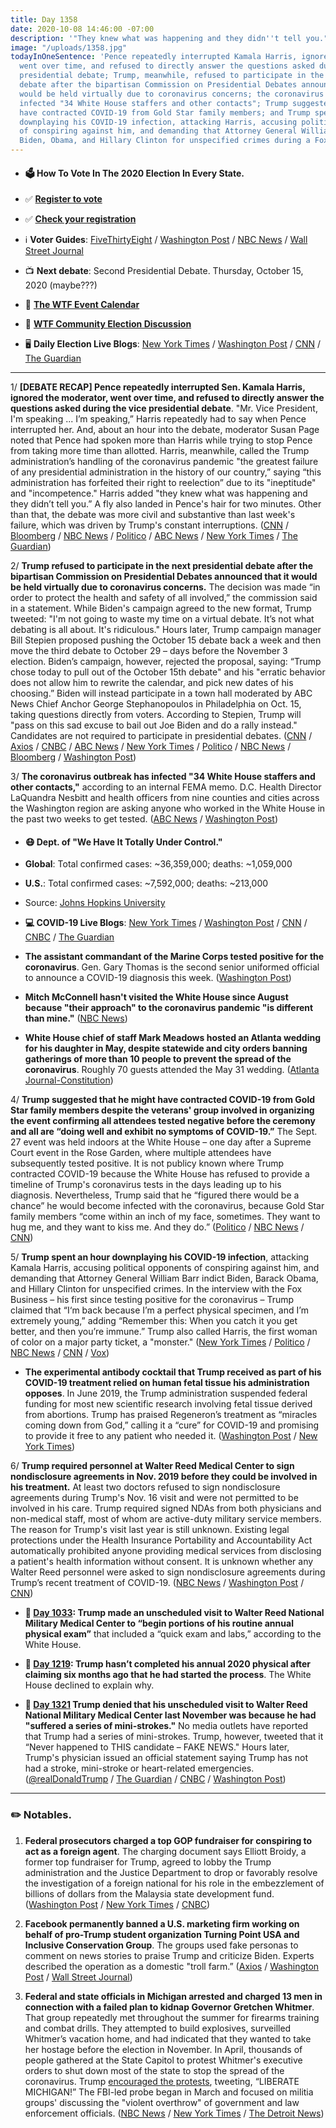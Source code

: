 ```yaml
---
title: Day 1358
date: 2020-10-08 14:46:00 -07:00
description: '"They knew what was happening and they didn''t tell you."'
image: "/uploads/1358.jpg"
todayInOneSentence: 'Pence repeatedly interrupted Kamala Harris, ignored the moderator,
  went over time, and refused to directly answer the questions asked during the vice
  presidential debate; Trump, meanwhile, refused to participate in the next presidential
  debate after the bipartisan Commission on Presidential Debates announced that it
  would be held virtually due to coronavirus concerns; the coronavirus outbreak has
  infected "34 White House staffers and other contacts"; Trump suggested that he might
  have contracted COVID-19 from Gold Star family members; and Trump spent an hour
  downplaying his COVID-19 infection, attacking Harris, accusing political opponents
  of conspiring against him, and demanding that Attorney General William Barr indict
  Biden, Obama, and Hillary Clinton for unspecified crimes during a Fox Business interview. '
---
```


* #### 🗳 How To Vote In The 2020 Election In Every State.

* ✅ **[Register to vote](https://www.vote.org/register-to-vote/)**

* ✅ **[Check your registration](https://www.vote.org/am-i-registered-to-vote/)**

* ℹ️ **Voter Guides**: [FiveThirtyEight](https://projects.fivethirtyeight.com/how-to-vote-2020/) / [Washington Post](https://www.washingtonpost.com/elections/2020/how-to-vote/) / [NBC News](https://www.nbcnews.com/specials/plan-your-vote-state-by-state-guide-voting-by-mail-early-in-person-voting-election/index.html?cid=bc_npd_nn_ms_np-1_200816) / [Wall Street Journal](https://www.wsj.com/articles/how-to-vote-by-mail-in-every-state-11597840923)

* 📺 **Next debate**: Second Presidential Debate. Thursday, October 15, 2020 (maybe???)

* 📆 **[The WTF Event Calendar](https://talk.whatthefuckjusthappenedtoday.com/t/the-wtf-event-calendar/5888)**

* 💬 **[WTF Community Election Discussion](https://talk.whatthefuckjusthappenedtoday.com/t/2020-general-election-trump-vs-biden/5758)**

* 🖥 **Daily Election Live Blogs**: [New York Times](https://www.nytimes.com/live/2020/10/08/us/harris-pence-trump-biden) / [Washington Post](https://www.washingtonpost.com/elections/2020/10/08/trump-biden-live-updates/) / [CNN](https://www.cnn.com/politics/live-news/trump-covid-19-updates-thursday/index.html) / [The Guardian](https://www.theguardian.com/us-news/live/2020/oct/08/kamala-harris-mike-pence-debate-donald-trump-coronavirus-covid-19-joe-biden-us-election-live-updates)

---

1/ **\[DEBATE RECAP\] Pence repeatedly interrupted Sen. Kamala Harris, ignored the moderator, went over time, and refused to directly answer the questions asked during the vice presidential debate**. "Mr. Vice President, I'm speaking ... I’m speaking,” Harris repeatedly had to say when Pence interrupted her. And, about an hour into the debate, moderator Susan Page noted that Pence had spoken more than Harris while trying to stop Pence from taking more time than allotted. Harris, meanwhile, called the Trump administration’s handling of the coronavirus pandemic "the greatest failure of any presidential administration in the history of our country,” saying “this administration has forfeited their right to reelection” due to its "ineptitude" and "incompetence." Harris added "they knew what was happening and they didn’t tell you.” A fly also landed in Pence's hair for two minutes. Other than that, the debate was more civil and substantive than last week's failure, which was driven by Trump's constant interruptions. ([CNN](https://www.cnn.com/2020/10/07/politics/us-election-vice-presidential-debate/index.html) / [Bloomberg](https://www.bloomberg.com/news/articles/2020-10-07/pence-harris-clash-with-new-precautions-after-trump-s-illness?sref=MIBMEEoj) / [NBC News](https://www.nbcnews.com/politics/2020-election/pence-validated-harris-s-good-pence-bad-trump-n1242603) / [Politico](https://www.politico.com/news/2020/10/08/vp-debate-post-trump-harris-pence-427765) / [ABC News](https://abcnews.go.com/Politics/key-takeaways-vice-presidential-debate/story?id=73466213) / [New York Times](https://www.nytimes.com/live/2020/10/07/us/fact-check-harris-pence-debate) / [The Guardian](https://www.theguardian.com/us-news/2020/oct/08/kamala-harris-mike-pence-vice-presidential-debate-analysis))

2/ **Trump refused to participate in the next presidential debate after the bipartisan Commission on Presidential Debates announced that it would be held virtually due to coronavirus concerns.** The decision was made “in order to protect the health and safety of all involved,” the commission said in a statement. While Biden's campaign agreed to the new format, Trump tweeted: "I'm not going to waste my time on a virtual debate. It’s not what debating is all about. It's ridiculous." Hours later, Trump campaign manager Bill Stepien proposed pushing the October 15 debate back a week and then move the third debate to October 29 – days before the November 3 election. Biden’s campaign, however, rejected the proposal, saying: “Trump chose today to pull out of the October 15th debate" and his "erratic behavior does not allow him to rewrite the calendar, and pick new dates of his choosing.” Biden will instead participate in a town hall moderated by ABC News Chief Anchor George Stephanopoulos in Philadelphia on Oct. 15, taking questions directly from voters. According to Stepien, Trump will "pass on this sad excuse to bail out Joe Biden and do a rally instead." Candidates are not required to participate in presidential debates. ([CNN](https://www.cnn.com/2020/10/08/politics/second-presidential-debate-virtual/index.html) / [Axios](https://www.axios.com/trump-biden-debate-remote-coronavirus-c57f521e-fca5-46d8-aeed-9ec2ca1b3c2b.html) / [CNBC](https://www.cnbc.com/2020/10/08/second-presidential-debate-between-trump-and-biden-on-oct-15-will-be-virtual.html) / [ABC News](https://abcnews.go.com/Politics/2nd-debate-trump-biden-virtual/story?id=73496668) / [New York Times](https://www.nytimes.com/2020/10/08/business/media/trump-biden-debate-virtual.html) / [Politico](https://www.politico.com/news/2020/10/08/trump-biden-virtual-second-debate-427810) / [NBC News](https://www.nbcnews.com/politics/2020-election/he-needs-10-more-gop-consultants-say-trump-s-threat-n1242626) / [Bloomberg](https://www.bloomberg.com/news/articles/2020-10-08/next-trump-biden-debate-will-be-virtual-as-covid-19-precaution?sref=MIBMEEoj) / [Washington Post](https://www.washingtonpost.com/politics/presidential-debate-virtual/2020/10/08/e6904202-095d-11eb-a166-dc429b380d10_story.html))

3/ **The coronavirus outbreak has infected "34 White House staffers and other contacts,"** according to an internal FEMA memo. D.C. Health Director LaQuandra Nesbitt and health officers from nine counties and cities across the Washington region are asking anyone who worked in the White House in the past two weeks to get tested. ([ABC News](https://abcnews.go.com/Politics/34-people-connected-white-house-previously-infected-coronavirus/story?id=73487381) / [Washington Post](https://www.washingtonpost.com/local/coronavirus-dc-white-house/2020/10/08/82c64222-0966-11eb-a166-dc429b380d10_story.html))

* #### 😷 Dept. of "We Have It Totally Under Control."

* **Global**: Total confirmed cases: \~36,359,000; deaths: \~1,059,000

* **U.S.**: Total confirmed cases: \~7,592,000; deaths: \~213,000

* Source: [Johns Hopkins University](https://coronavirus.jhu.edu/map.html)

* **💻 COVID-19 Live Blogs**: [New York Times](https://www.nytimes.com/live/2020/10/08/world/covid-coronavirus) / [Washington Post](https://www.washingtonpost.com/nation/2020/10/08/coronavirus-covid-live-updates-us/) / [CNN](https://www.cnn.com/world/live-news/coronavirus-pandemic-10-08-20-intl/index.html) / [CNBC](https://www.cnbc.com/2020/10/08/coronavirus-live-updates.html) / [The Guardian](https://www.theguardian.com/world/live/2020/oct/08/coronavirus-live-news-brazil-cases-pass-5m-trump-calls-catching-covid-a-blessing-in-disguise)

* **The assistant commandant of the Marine Corps tested positive for the coronavirus**. Gen. Gary Thomas is the second senior uniformed official to announce a COVID-19 diagnosis this week. ([Washington Post](https://www.washingtonpost.com/national-security/senior-marine-tests-positive-for-coronavirus-second-high-ranking-uniformed-official-this-week/2020/10/07/aa8cc96a-08fe-11eb-991c-be6ead8c4018_story.html))

* **Mitch McConnell hasn't visited the White House since August because "their approach" to the coronavirus pandemic "is different than mine."** ([NBC News](https://www.nbcnews.com/politics/white-house/mcconnell-says-he-s-avoided-white-house-months-because-covid-n1242634))

* **White House chief of staff Mark Meadows hosted an Atlanta wedding for his daughter in May, despite statewide and city orders banning gatherings of more than 10 people to prevent the spread of the coronavirus**. Roughly 70 guests attended the May 31 wedding. ([Atlanta Journal-Constitution](https://www.ajc.com/politics/top-white-house-aide-hosted-lavish-atlanta-wedding-in-may-despite-virus-restrictions/EM4USUMCRFBJLJNC52WXR7EWIY/))

4/ **Trump suggested that he might have contracted COVID-19 from Gold Star family members despite the veterans' group involved in organizing the event confirming all attendees tested negative before the ceremony and all are “doing well and exhibit no symptoms of COVID-19.”** The Sept. 27 event was held indoors at the White House – one day after a Supreme Court event in the Rose Garden, where multiple attendees have subsequently tested positive. It is not publicy known where Trump contracted COVID-19 because the White House has refused to provide a timeline of Trump's coronavirus tests in the days leading up to his diagnosis. Nevertheless, Trump said that he “figured there would be a chance” he would become infected with the coronavirus, because Gold Star family members “come within an inch of my face, sometimes. They want to hug me, and they want to kiss me. And they do.” ([Politico](https://www.politico.com/news/2020/10/08/trump-gold-star-families-coronavirus-427875) / [NBC News](https://www.nbcnews.com/politics/donald-trump/trump-points-slain-veteran-families-response-questions-about-how-he-n1242624) / [CNN](https://www.cnn.com/2020/10/08/politics/trump-gold-star-families/index.html))

5/ **Trump spent an hour downplaying his COVID-19 infection**, attacking Kamala Harris, accusing political opponents of conspiring against him, and demanding that Attorney General William Barr indict Biden, Barack Obama, and Hillary Clinton for unspecified crimes. In the interview with the Fox Business – his first since testing positive for the coronavirus – Trump claimed that “I‘m back because I’m a perfect physical specimen, and I’m extremely young,” adding “Remember this: When you catch it you get better, and then you’re immune.” Trump also called Harris, the first woman of color on a major party ticket, a "monster." ([New York Times](https://www.nytimes.com/2020/10/08/us/politics/trump-calls-to-indict-political-rivals.html?referringSource=articleShare) / [Politico](https://www.politico.com/news/2020/10/08/trump-medical-condition-id-love-to-do-a-rally-tonight-427936) / [NBC News](https://www.nbcnews.com/politics/donald-trump/trump-calls-harris-monster-downplays-his-covid-19-illness-freewheeling-n1242605) / [CNN](https://www.cnn.com/2020/10/08/politics/trump-covid-fox-interview/index.html) / [Vox](https://www.vox.com/2020/10/8/21507513/trump-maria-bartiromo-coronavirus-interview))

* **The experimental antibody cocktail that Trump received as part of his COVID-19 treatment relied on human fetal tissue his administration opposes**. In June 2019, the Trump administration suspended federal funding for most new scientific research involving fetal tissue derived from abortions. Trump has praised Regeneron’s treatment as “miracles coming down from God,” calling it a “cure” for COVID-19 and promising to provide it free to any patient who needed it. ([Washington Post](https://www.washingtonpost.com/health/trump-antibody-treatment-fetal-tissue/2020/10/08/92f9b2d6-0971-11eb-9be6-cf25fb429f1a_story.html) / [New York Times](https://www.nytimes.com/live/2020/10/08/world/covid-coronavirus/the-treatment-that-trump-touted-as-a-cure-for-covid-19-was-developed-using-cells-derived-from-fetal-tissue))

6/ **Trump required personnel at Walter Reed Medical Center to sign nondisclosure agreements in Nov. 2019 before they could be involved in his treatment.** At least two doctors refused to sign nondisclosure agreements during Trump's Nov. 16 visit and were not permitted to be involved in his care. Trump required signed NDAs from both physicians and non-medical staff, most of whom are active-duty military service members. The reason for Trump's visit last year is still unknown. Existing legal protections under the Health Insurance Portability and Accountability Act automatically prohibited anyone providing medical services from disclosing a patient's health information without consent. It is unknown whether any Walter Reed personnel were asked to sign nondisclosure agreements during Trump’s recent treatment of COVID-19. ([NBC News](https://www.nbcnews.com/politics/donald-trump/trump-asked-walter-reed-doctors-sign-non-disclosure-agreements-2019-n1242293) / [Washington Post](https://www.washingtonpost.com/politics/trump-walter-reed-nondisclosure-agreements/2020/10/08/50dbb71a-073b-11eb-a166-dc429b380d10_story.html) / [CNN](https://www.cnn.com/2020/10/08/politics/trump-walter-reed-nda/index.html))

* **📌 [Day 1033](https://whatthefuckjusthappenedtoday.com/2019/11/18/day-1033/#8-trump-made-an-unscheduled-visit-wa): Trump made an unscheduled visit to Walter Reed National Military Medical Center to “begin portions of his routine annual physical exam”** that included a “quick exam and labs,” according to the White House.

* **📌 [Day 1219](https://whatthefuckjusthappenedtoday.com/2020/05/22/day-1219/#6-trump-hasn%E2%80%99t-completed-his-annual): Trump hasn’t completed his annual 2020 physical after claiming six months ago that he had started the process**. The White House declined to explain why.

* **📌 [Day 1321](https://whatthefuckjusthappenedtoday.com/2020/09/01/day-1321/#5-trump-denied-that-his-unscheduled) Trump denied that his unscheduled visit to Walter Reed National Military Medical Center last November was because he had "suffered a series of mini-strokes."** No media outlets have reported that Trump had a series of mini-strokes. Trump, however, tweeted that it “Never happened to THIS candidate – FAKE NEWS." Hours later, Trump's physician issued an official statement saying Trump has not had a stroke, mini-stroke or heart-related emergencies. ([@realDonaldTrump](realDonaldTrump) / [The Guardian](https://www.theguardian.com/us-news/2020/sep/01/pence-standby-take-presidential-powers-trump-hospital-visit) / [CNBC](https://www.cnbc.com/2020/09/01/trump-doctor-says-president-has-not-had-stroke-or-heart-emergencies.html) / [Washington Post](https://www.washingtonpost.com/elections/2020/09/01/election-2020-live-updates-trump-view-property-damage-talk-about-safety-during-visit-kenosha-wis/?hpid=hp_no-name_election-luf%3Aprime-time%2Fpromo))

---

### ✏️ Notables.

1. **Federal prosecutors charged a top GOP fundraiser for conspiring to act as a foreign agent**. The charging document says Elliott Broidy, a former top fundraiser for Trump, agreed to lobby the Trump administration and the Justice Department to drop or favorably resolve the investigation of a foreign national for his role in the embezzlement of billions of dollars from the Malaysia state development fund. ([Washington Post](https://www.washingtonpost.com/national-security/trump-fundraiser-broidy-charged/2020/10/08/f2640488-f1f7-11ea-b796-2dd09962649c_story.html) / [New York Times](https://www.nytimes.com/2020/10/08/us/politics/elliott-broidy-trump-fundraiser.html) / [CNBC](https://www.cnbc.com/2020/10/08/trump-ex-fundraiser-elliott-broidy-charged-with-lobbying-violation.html))

2. **Facebook permanently banned a U.S. marketing firm working on behalf of pro-Trump student organization Turning Point USA and Inclusive Conservation Group**. The groups used fake personas to comment on news stories to praise Trump and criticize Biden. Experts described the operation as a domestic "troll farm.” ([Axios](https://www.axios.com/facebook-turning-point-usa-campaign-c2276486-5b24-4b4d-b78f-e62174863d1f.html) / [Washington Post](https://www.washingtonpost.com/technology/2020/10/08/facebook-bans-media-consultancy-running-troll-farm-pro-trump-youth-group/) / [Wall Street Journal](https://www.wsj.com/articles/facebook-takes-down-network-tied-to-conservative-group-citing-fake-accounts-11602174088))

3. **Federal and state officials in Michigan arrested and charged 13 men in connection with a failed plan to kidnap Governor Gretchen Whitmer**. That group repeatedly met throughout the summer for firearms training and combat drills. They attempted to build explosives, surveilled Whitmer’s vacation home, and had indicated that they wanted to take her hostage before the election in November. In April, thousands of people gathered at the State Capitol to protest Whitmer's executive orders to shut down most of the state to stop the spread of the coronavirus. Trump [encouraged the protests](https://whatthefuckjusthappenedtoday.com/2020/04/17/day-1184/#2-trump-tweeted-support-for-proteste), tweeting, “LIBERATE MICHIGAN!” The FBI-led probe began in March and focused on militia groups' discussing the "violent overthrow" of government and law enforcement officials. ([NBC News](https://www.nbcnews.com/news/us-news/six-men-charged-alleged-plot-kidnap-michigan-gov-gretchen-whitmer-n1242622) / [New York Times](https://www.nytimes.com/2020/10/08/us/gretchen-whitmer-michigan-militia.html) / [The Detroit News](https://www.detroitnews.com/story/news/local/michigan/2020/10/08/feds-thwart-militia-plot-kidnap-michigan-gov-gretchen-whitmer/5922301002/))
